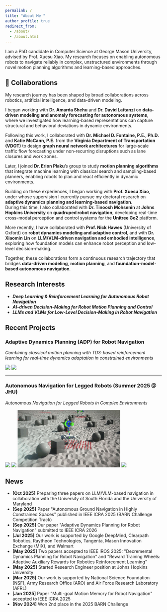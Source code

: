 ```yaml
---
permalink: /
title: "About Me "
author_profile: true
redirect_from: 
  - /about/
  - /about.html
---
```


I am a PhD candidate in Computer Science at George Mason University, advised by Prof. Xuesu Xiao. My research focuses on enabling autonomous robots to navigate reliably in complex, unstructured environments through novel motion planning algorithms and learning-based approaches.

## 🤝 Collaborations

My research journey has been shaped by broad collaborations across robotics, artificial intelligence, and data-driven modeling.

I began working with **Dr. Amarda Shehu** and **Dr. David Lattanzi** on **data-driven modeling and anomaly forecasting for autonomous systems**, where we investigated how learning-based representations can capture structural and behavioral deviations in dynamic environments.

Following this work, I collaborated with **Dr. Michael D. Fontaine, P.E., Ph.D.** and **Katie McCann, P.E.** from the **Virginia Department of Transportation (VDOT)** to design **graph neural network architectures** for large-scale traffic flow forecasting under non-recurring disruptions such as lane closures and work zones.

Later, I joined **Dr. Erion Plaku**’s group to study **motion planning algorithms** that integrate machine learning with classical search and sampling-based planners, enabling robots to plan and react efficiently in dynamic environments.

Building on these experiences, I began working with **Prof. Xuesu Xiao**, under whose supervision I currently pursue my doctoral research on **adaptive dynamics planning and learning-based navigation**.  
During this time, I also collaborated with **Dr. Tinoosh Mohsenin** at **Johns Hopkins University** on **quadruped robot navigation**, developing real-time cross-modal perception and control systems for the **Unitree Go2** platform.

More recently, I have collaborated with **Prof. Nick Hawes** (University of Oxford) on **robot dynamics modeling and adaptive control**, and with **Dr. Xiaomin Lin** on **LLM/VLM-driven navigation and embodied intelligence**, exploring how foundation models can enhance robot perception and low-level decision-making.

Together, these collaborations form a continuous research trajectory that bridges **data-driven modeling**, **motion planning**, and **foundation-model-based autonomous navigation**.


## Research Interests
  * ***Deep Learning & Reinforcement Learning for Autonomous Robot Navigation***
  * ***AI-driven Decision-Making for Robot Motion Planning and Control*** 
  * ***LLMs and VLMs for Low-Level Decision-Making in Robot Navigation***

## Recent Projects
### Adaptive Dynamics Planning (ADP) for Robot Navigation
*Combining classical motion planning with TD3-based reinforcement learning for real-time dynamics adaptation in constrained environments*

<img src="/images/ICRA2026_1.gif" width="330"> <img src="/images/ICRA2026_0.gif" width="330">

---

### Autonomous Navigation for Legged Robots (Summer 2025 @ JHU)
*Autonomous Navigation for Legged Robots in Complex Environments*

  <img src="/images/jhu1.gif" width="330">  <img src="/images/jhu4.gif" width="330">
  <img src="/images/jhu3.gif" width="330">  <img src="/images/jhu5.gif" width="330">


## News
* **[Oct 2025]** Preparing three papers on LLM/VLM-based navigation in collaboration with the University of South Florida and the University of Maryland
* **[Sep 2025]** Paper "Autonomous Ground Navigation in Highly Constrained Spaces" published in IEEE ICRA 2025 (BARN Challenge Competition Track)
* **[Sep 2025]** Our paper "Adaptive Dynamics Planning for Robot Navigation" submitted to IEEE ICRA 2026
* **[Jul 2025]** Our work is supported by Google DeepMind, Clearpath Robotics, Raytheon Technologies, Tangenta, Mason Innovation Exchange (MIX), and Walmart
* **[May 2025]** Two papers accepted to IEEE IROS 2025: "Decremental Dynamics Planning for Robot Navigation" and "Reward Training Wheels: Adaptive Auxiliary Rewards for Robotics Reinforcement Learning"
* **[May 2025]** Started Research Engineer position at Johns Hopkins University
* **[Mar 2025]** Our work is supported by National Science Foundation (NSF), Army Research Office (ARO) and Air Force Research Laboratory (AFRL)
* **[Jan 2025]** Paper "Multi-goal Motion Memory for Robot Navigation" accepted to IEEE ICRA 2025
* **[Nov 2024]** Won 2nd place in the 2025 BARN Challenge
